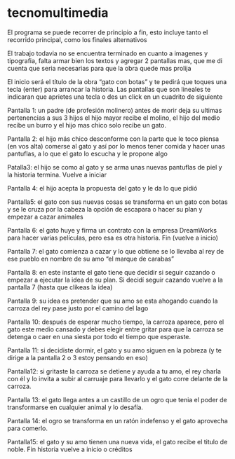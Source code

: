 # tecnomultimedia



El programa se puede recorrer de principio a fin, esto incluye tanto el recorrido principal, como los finales alternativos


El trabajo todavia no se encuentra terminado en cuanto a imagenes y tipografia, falta armar bien los textos y agregar 2 pantallas mas, que me di cuenta que seria necesarias para que la obra quede mas prolija




El inicio será el título de la obra “gato con botas” y te pedirá que toques una tecla (enter) para arrancar la historia.
Las pantallas que son lineales te indicaran que aprietes una tecla o des un click en un cuadrito de siguiente

Pantalla 1: un padre (de profesión molinero) antes de morir deja su ultimas pertenencias a sus 3 hijos el hijo mayor recibe el molino, el hijo del medio recibe un burro y el hijo mas chico solo recibe un gato.

Pantalla 2: el hijo más chico desconforme con la parte que le toco piensa (en vos alta) comerse al gato y así por lo menos tener comida y hacer unas pantuflas, a lo que el gato lo escucha y le propone algo  

Patalla3: el hijo se como al gato y se arma unas nuevas pantuflas de piel y la historia termina. Vuelve a iniciar

Pantalla 4: el hijo acepta la propuesta del gato y le da lo que pidió

Pantalla5: el gato con sus nuevas cosas se transforma en un gato con botas y se le cruza por la cabeza la opción de escapara o hacer su plan y empezar a cazar animales

Pantalla 6: el gato huye y firma un contrato con la empresa DreamWorks para hacer varias películas, pero esa es otra historia. Fin (vuelve a inicio)

Pantalla 7: el gato comienza a cazar y lo que obtiene se lo llevaba al rey de ese pueblo en nombre de su amo “el marque de carabas”

Pantalla 8: en este instante el gato tiene que decidir si seguir cazando o empezar a ejecutar la idea de su plan. Si decidí seguir cazando vuelve a la pantalla 7 (hasta que clikeas la idea)

Pantalla 9: su idea es pretender que su amo se esta ahogando cuando la carroza del rey pase justo por el camino del lago 

Pantalla 10: después de esperar mucho tiempo, la carroza aparece, pero el gato este medio cansado y debes elegir entre gritar para que la carroza se detenga o caer en una siesta por todo el tiempo que esperaste.

Pantalla 11: si decidiste dormir, el gato y su amo siguen en la pobreza (y te dirige a la pantalla 2 o 3 estoy pensando en eso)

Pantalla12: si gritaste la carroza se detiene y ayuda a tu amo, el rey charla con él y lo invita a subir al carruaje para llevarlo y el gato corre delante de la carroza.

Pantalla 13: el gato llega antes a un castillo de un ogro que tenia el poder de transformarse en cualquier animal y lo desafía.

Pantalla 14: el ogro se transforma en un ratón indefenso y el gato aprovecha para comerlo.

Pantalla15: el gato y su amo tienen una nueva vida, el gato recibe el titulo de noble. Fin historia vuelve a inicio o créditos
